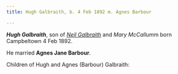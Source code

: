 ```yaml
---
title: Hugh Galbraith, b. 4 Feb 1892 m. Agnes Barbour

---
```

***Hugh Galbraith***, son of *[Neil Galbraith](galbraith-neil-1855-mccallum.md)* and *Mary McCallum*m
born Campbeltown 4 Feb 1892.

He married **Agnes Jane Barbour**.

Children of Hugh and Agnes (Barbour) Galbraith:

